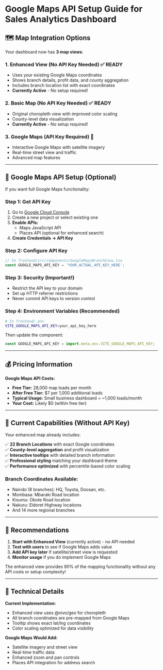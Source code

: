 # Google Maps API Setup Guide for Sales Analytics Dashboard

## 🗺️ Map Integration Options

Your dashboard now has **3 map views**:

### 1. **Enhanced View (No API Key Needed) ✅ READY**
- Uses your existing Google Maps coordinates
- Shows branch details, profit data, and county aggregation
- Includes branch location list with exact coordinates
- **Currently Active** - No setup required!

### 2. **Basic Map (No API Key Needed) ✅ READY**
- Original choropleth view with improved color scaling
- County-level data visualization
- **Currently Active** - No setup required!

### 3. **Google Maps (API Key Required) 🔑**
- Interactive Google Maps with satellite imagery
- Real-time street view and traffic
- Advanced map features

---

## 🔑 Google Maps API Setup (Optional)

If you want full Google Maps functionality:

### **Step 1: Get API Key**
1. Go to [Google Cloud Console](https://console.cloud.google.com/google/maps-apis/overview)
2. Create a new project or select existing one
3. **Enable APIs:**
   - Maps JavaScript API
   - Places API (optional for enhanced search)
4. **Create Credentials → API Key**

### **Step 2: Configure API Key**
```javascript
// In frontend/src/components/GoogleMapsBranchView.tsx
const GOOGLE_MAPS_API_KEY = 'YOUR_ACTUAL_API_KEY_HERE';
```

### **Step 3: Security (Important!)**
- Restrict the API key to your domain
- Set up HTTP referrer restrictions
- Never commit API keys to version control

### **Step 4: Environment Variables (Recommended)**
```bash
# In frontend/.env
VITE_GOOGLE_MAPS_API_KEY=your_api_key_here
```

Then update the component:
```javascript
const GOOGLE_MAPS_API_KEY = import.meta.env.VITE_GOOGLE_MAPS_API_KEY;
```

---

## 💰 Pricing Information

**Google Maps API Costs:**
- **Free Tier:** 28,000 map loads per month
- **After Free Tier:** $7 per 1,000 additional loads
- **Typical Usage:** Small business dashboard = ~1,000 loads/month
- **Your Cost:** Likely $0 (within free tier)

---

## 🎯 Current Capabilities (Without API Key)

Your enhanced map already includes:

✅ **22 Branch Locations** with exact Google coordinates  
✅ **County-level aggregation** and profit visualization  
✅ **Interactive tooltips** with detailed branch information  
✅ **Professional styling** matching your dashboard theme  
✅ **Performance optimized** with percentile-based color scaling  

### **Branch Coordinates Available:**
- Nairobi (8 branches): HQ, Toyota, Doosan, etc.
- Mombasa: Mbaraki Road location
- Kisumu: Obote Road location  
- Nakuru: Eldoret Highway locations
- And 14 more regional branches

---

## 🚀 Recommendations

1. **Start with Enhanced View** (currently active) - no API needed
2. **Test with users** to see if Google Maps adds value
3. **Add API key later** if satellite/street view is requested
4. **Monitor usage** if you do implement Google Maps

The enhanced view provides 90% of the mapping functionality without any API costs or setup complexity!

---

## 🔧 Technical Details

**Current Implementation:**
- Enhanced view uses @nivo/geo for choropleth
- All branch coordinates are pre-mapped from Google Maps
- Tooltip shows exact lat/lng coordinates
- Color scaling optimized for data visibility

**Google Maps Would Add:**
- Satellite imagery and street view
- Real-time traffic data
- Enhanced zoom and pan controls
- Places API integration for address search
